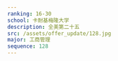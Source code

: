 ```yaml
---
ranking: 16-30
school: 卡耐基梅隆大学
description: 全美第二十五
src: /assets/offer_update/128.jpg
major: 工商管理
sequence: 128
---
```


